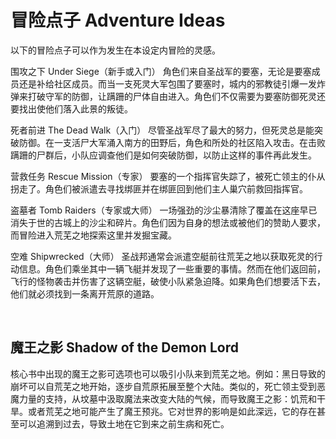 # 冒险点子 Adventure Ideas

以下的冒险点子可以作为发生在本设定内冒险的灵感。

围攻之下 Under Siege（新手或入门）
角色们来自圣战军的要塞，无论是要塞成员还是补给社区成员。而当一支死灵大军包围了要塞时，城内的邪教徒引爆一发炸弹来打破守军的防御，让蹒跚的尸体自由进入。角色们不仅需要为要塞防御死灵还要找出使他们落入此景的叛徒。

死者前进 The Dead Walk（入门）
尽管圣战军尽了最大的努力，但死灵总是能突破防御。在一支活尸大军涌入南方的田野后，角色和所处的社区陷入攻击。在击败蹒跚的尸群后，小队应调查他们是如何突破防御，以防止这样的事件再此发生。

营救任务 Rescue Mission（专家）
要塞的一个指挥官失踪了，被死亡领主的仆从拐走了。角色们被派遣去寻找绑匪并在绑匪回到他们主人巢穴前救回指挥官。

盗墓者 Tomb Raiders（专家或大师）
一场强劲的沙尘暴清除了覆盖在这座早已消失于世的古城上的沙尘和碎片。角色们因为自身的想法或被他们的赞助人要求，而冒险进入荒芜之地探索这里并发掘宝藏。

空难 Shipwrecked（大师）
圣战邦通常会派遣空艇前往荒芜之地以获取死灵的行动信息。角色们乘坐其中一辆飞艇并发现了一些重要的事情。然而在他们返回前，飞行的怪物袭击并伤害了这辆空艇，破使小队紧急迫降。如果角色们想要活下去，他们就必须找到一条离开荒原的道路。

 

## 魔王之影 Shadow of the Demon Lord

核心书中出现的魔王之影可选项也可以吸引小队来到荒芜之地。例如：黑日导致的崩坏可以自荒芜之地开始，逐步自荒原拓展至整个大陆。类似的，死亡领主受到恶魔力量的支持，从坟墓中汲取魔法来改变大陆的气候，而导致魔王之影：饥荒和干旱。或者荒芜之地可能产生了魔王预兆。它对世界的影响是如此深远，它的存在甚至可以追溯到过去，导致土地在它到来之前生病和死亡。
